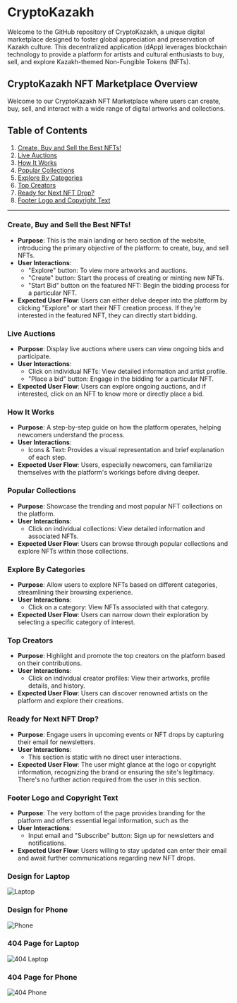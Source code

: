 # CryptoKazakh
Welcome to the GitHub repository of CryptoKazakh, a unique digital marketplace designed to foster global appreciation and preservation of Kazakh culture. This decentralized application (dApp) leverages blockchain technology to provide a platform for artists and cultural enthusiasts to buy, sell, and explore Kazakh-themed Non-Fungible Tokens (NFTs).

## CryptoKazakh NFT Marketplace Overview

Welcome to our CryptoKazakh NFT Marketplace where users can create, buy, sell, and interact with a wide range of digital artworks and collections.

## Table of Contents
1. [Create, Buy and Sell the Best NFTs!](#create-buy-and-sell-the-best-nfts)
2. [Live Auctions](#live-auctions)
3. [How It Works](#how-it-works)
4. [Popular Collections](#popular-collections)
5. [Explore By Categories](#explore-by-categories)
6. [Top Creators](#top-creators)
7. [Ready for Next NFT Drop?](#ready-for-next-nft-drop)
8. [Footer Logo and Copyright Text](#footer-logo-and-copyright-text)

---

### Create, Buy and Sell the Best NFTs!
- **Purpose**: This is the main landing or hero section of the website, introducing the primary objective of the platform: to create, buy, and sell NFTs.
- **User Interactions**: 
  - "Explore" button: To view more artworks and auctions.
  - "Create" button: Start the process of creating or minting new NFTs.
  - "Start Bid" button on the featured NFT: Begin the bidding process for a particular NFT.
- **Expected User Flow**: Users can either delve deeper into the platform by clicking "Explore" or start their NFT creation process. If they're interested in the featured NFT, they can directly start bidding.

### Live Auctions
- **Purpose**: Display live auctions where users can view ongoing bids and participate.
- **User Interactions**: 
  - Click on individual NFTs: View detailed information and artist profile.
  - "Place a bid" button: Engage in the bidding for a particular NFT.
- **Expected User Flow**: Users can explore ongoing auctions, and if interested, click on an NFT to know more or directly place a bid.

### How It Works
- **Purpose**: A step-by-step guide on how the platform operates, helping newcomers understand the process.
- **User Interactions**: 
  - Icons & Text: Provides a visual representation and brief explanation of each step.
- **Expected User Flow**: Users, especially newcomers, can familiarize themselves with the platform's workings before diving deeper.

### Popular Collections
- **Purpose**: Showcase the trending and most popular NFT collections on the platform.
- **User Interactions**: 
  - Click on individual collections: View detailed information and associated NFTs.
- **Expected User Flow**: Users can browse through popular collections and explore NFTs within those collections.

### Explore By Categories
- **Purpose**: Allow users to explore NFTs based on different categories, streamlining their browsing experience.
- **User Interactions**: 
  - Click on a category: View NFTs associated with that category.
- **Expected User Flow**: Users can narrow down their exploration by selecting a specific category of interest.

### Top Creators
- **Purpose**: Highlight and promote the top creators on the platform based on their contributions.
- **User Interactions**: 
  - Click on individual creator profiles: View their artworks, profile details, and history.
- **Expected User Flow**: Users can discover renowned artists on the platform and explore their creations.

### Ready for Next NFT Drop?
- **Purpose**: Engage users in upcoming events or NFT drops by capturing their email for newsletters.
- **User Interactions**: 
  - This section is static with no direct user interactions.
- **Expected User Flow**: The user might glance at the logo or copyright information, recognizing the brand or ensuring the site's legitimacy. There's no further action required from the user in this section.

### Footer Logo and Copyright Text
- **Purpose**: The very bottom of the page provides branding for the platform and offers essential legal information, such as the
- **User Interactions**: 
  - Input email and "Subscribe" button: Sign up for newsletters and notifications.
- **Expected User Flow**: Users willing to stay updated can enter their email and await further communications regarding new NFT drops.

### Design for Laptop
![Laptop](https://github.com/aBacoding/CryptoKazakh/assets/97093590/f7915afd-fa90-44bc-be95-464e12ac1728)

### Design for Phone
![Phone](https://github.com/aBacoding/CryptoKazakh/assets/97093590/236bf35d-a1fc-45a8-9c1d-aabe37ced7f3)

### 404 Page for Laptop
![404 Laptop](https://github.com/aBacoding/CryptoKazakh/assets/97093590/56f2c8ac-e2fd-47c2-9242-3a0cd15b7412)

### 404 Page for Phone
![404 Phone](https://github.com/aBacoding/CryptoKazakh/assets/97093590/d67b55c3-4a71-44c6-bf9f-940715ea7abf)
